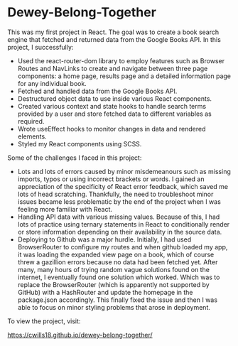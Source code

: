 # Dewey-Belong-Together

This was my first project in React. The goal was to create a book search engine that fetched and returned data from the Google Books API. In this project, I successfully: 
- Used the react-router-dom library to employ features such as Browser Routes and NavLinks to create and navigate between three page components: a home page, results page and a detailed information page for any individual book. 
- Fetched and handled data from the Google Books API.
- Destructured object data to use inside various React components.
- Created various context and state hooks to handle search terms provided by a user and store fetched data to different variables as required.
- Wrote useEffect hooks to monitor changes in data and rendered elements.
- Styled my React components using SCSS.

Some of the challenges I faced in this project:
- Lots and lots of errors caused by minor misdemeanours such as missing imports, typos or using incorrect brackets or words. I gained an appreciation of the specificity of React error feedback, which saved me lots of head scratching. Thankfully, the need to troubleshoot minor issues became less problematic by the end of the project when I was feeling more familiar with React. 
- Handling API data with various missing values. Because of this, I had lots of practice using ternary statements in React to conditionally render or store information depending on their availability in the source data.
- Deploying to Github was a major hurdle. Initially, I had used BrowserRouter to configure my routes and when github loaded my app, it was loading the expanded view page on a book, which of course threw a gazillion errors because no data had been fetched yet. After many, many hours of trying random vague solutions found on the internet, I eventually found one solution which worked. Which was to replace the BrowserRouter (which is apparently not supported by GitHub) with a HashRouter and update the homepage in the package.json accordingly. This finally fixed the issue and then I was able to focus on minor styling problems that arose in deployment.

To view the project, visit:

https://cwills18.github.io/dewey-belong-together/
